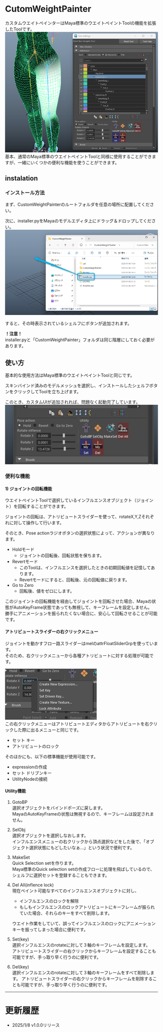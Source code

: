 # CutomWeightPainter
カスタムウエイトペインターはMaya標準のウエイトペイントToolの機能を拡張したToolです。
![alt text](docImg/image-1.png)
基本、通常のMaya標準のウエイトペイントToolと同様に使用することができますが、一緒にいくつかの便利な機能を使うことができます。

## instalation
### インストール方法
まず、CustomWeightPainterのルートフォルダを任意の場所に配置してください。

次に、installer.pyをMayaのモデルエディタ上にドラッグ＆ドロップしてください。
![alt text](docImg/installation00.png)

すると、その時表示されているシェルフにボタンが追加されます。

**！注意！**  
installer.pyと「CustomWeightPainter」フォルダは同じ階層にしておく必要があります。

## 使い方
基本的な使用方法はMaya標準のウエイトペイントToolと同じです。

スキンバインド済みのモデルメッシュを選択し、インストールしたシェルフボタンをクリックしてToolを立ち上げます。

このとき、カスタムUIが追加されれば、問題なく起動完了しています。
![alt text](docImg/customUi00.png)

### 便利な機能
#### 1) ジョイントの回転機能
ウエイトペイントToolで選択しているインフルエンスオブジェクト（ジョイント）を回転することができます。

ジョイントの回転は、アトリビュートスライダーを使って、rotateX,Y,Zそれぞれに対して操作して行います。

そのとき、Pose actionラジオボタンの選択状態によって、アクションが異なります。
- Holdモード
  - ジョイントの回転後、回転状態を保ちます。
- Revertモード
  - このToolは、インフルエンスを選択したときの初期回転値を記憶してあります。
  - Revertモードにすると、回転後、元の回転値に戻ります。
- Go to Zero
  - 回転後、値をゼロにします。

このジョイントの回転機能を経由してジョイントを回転させた場合、Mayaの状態がAutoKeyFrame状態であっても無視して、キーフレームを設定しません。  
勝手にアニメーションを振られたくない場合に、安心して回転させることが可能です。

#### アトリビュートスライダーの右クリックメニュー
ジョイントを動かすフロー路スライダーはmelのattrFloatSliderGrpを使っています。  
そのため、右クリックメニューから各種アトリビュートに対する処理が可能です。  

![alt text](docImg/image.png)  
この右クリックメニューはアトリビュートエディタからアトリビュートを右クリックした際に出るメニューと同じです。

- セット キー
- アトリビュートのロック

そのほかにも、以下の標準機能が使用可能です。
- expressionの作成
- セット ドリブンキー
- UtilityNodeの接続

#### Utility機能
1. GotoBP  
   選択オブジェクトをバインドポーズに戻します。  
   MayaのAutoKeyFrameの状態は無視するので、キーフレームは設定されません。
2. SelObj  
   選択オブジェクトを選択しなおします。  
   インフルエンスメニューの右クリックから頂点選択などをした後で、「オブジェクト選択状態にもどしたいなぁ…」という状況で便利です。
3. MakeSet  
   Quick Selection setを作ります。  
   Maya標準のQuick selection setの作成フローに処理を飛ばしているので、シェルフに選択セットを登録することもできます。
4. Del All(inflence lock)  
   現在ペイント可能なすべてのインフルエンスオブジェクトに対し、
   - インフルエンスのロックを解除
   - もしもインフルエンスのロックアトリビュートにキーフレームが振られていた場合、それらのキーをすべて削除します。
  
   ウエイト作業をしていて、誤ってインフルエンスのロックにアニメーションキーを振ってしまった場合に便利です。
5. Set(key)  
   選択インフルエンスのrotateに対して３軸のキーフレームを設定します。  
   アトリビュートスライダーの右クリックからキーフレームを設定することも可能ですが、手っ取り早く行うのに便利です。
6. Del(key)  
   選択インフルエンスのrotateに対して３軸のキーフレームをすべて削除します。
   アトリビュートスライダーの右クリックからキーフレームを削除することも可能ですが、手っ取り早く行うのに便利です。

---
# 更新履歴
- 2025/1/8 v1.0.0リリース